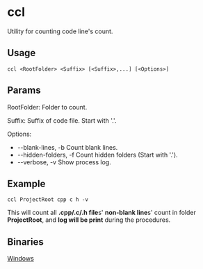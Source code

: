 # ccl
Utility for counting code line's count.

## Usage

    ccl <RootFolder> <Suffix> [<Suffix>,...] [<Options>]

## Params
RootFolder: Folder to count.

Suffix: Suffix of code file. Start with '.'.

Options:
* --blank-lines, -b       Count blank lines.
* --hidden-folders, -f    Count hidden folders (Start with '.').
* --verbose, -v           Show process log.

## Example

	ccl ProjectRoot cpp c h -v

This will count all **.cpp/.c/.h file**s' **non-blank line**s' count in folder **ProjectRoot**, and **log will be print** during the procedures.

## Binaries
[Windows](http://www.vicey.cn/files/ccl.exe)
